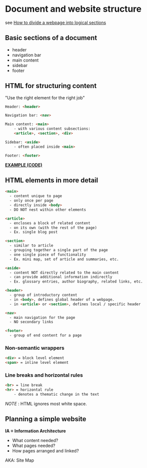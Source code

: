 # Document and website structure

see [How to divide a webpage into logical sections](https://developer.mozilla.org/en-US/docs/Learn/HTML/Howto/Divide_a_webpage_into_logical_sections)

## Basic sections of a document

* header
* navigation bar
* main content
* sidebar
* footer

## HTML for structuring content

"Use the right element for the right job"

```html
Header: <header>
```

```html
Navigation bar: <nav>
```

```html
Main content: <main>
    - with various content subsections:
    <article>, <section>, <div>
```

```html
Sidebar: <aside>
    - often placed inside <main>
```

```html
Footer: <footer>
```

**[EXAMPLE (CODE)](https://github.com/mdn/learning-area/blob/master/html/introduction-to-html/document_and_website_structure/index.html)**

## HTML elements in more detail

```html
<main>
  - content unique to page
  - only once per page
  - directly inside <body>
  - DO NOT nest within other elements
```

```html
<article>
  - encloses a block of related content
  - on its own (with the rest of the page)
  - Ex. single blog post
```

```html
<section>
  - similar to article
  - grouping together a single part of the page
  - one single piece of functionality
  - Ex. mini map, set of article and summaries, etc.
```

```html
<aside>
  - content NOT directly related to the main content
  - can provide additional information indirectly
  - Ex. glossary entries, author biography, related links, etc.
```

```html
<header>
  - group of introductory content
  - in <body>, defines global header of a webpage.
  - in <article> or <section>, defines local / specific header
```

```html
<nav>
  - main navigation for the page
  - NO secondary links
```

```html
<footer>
  - group of end content for a page
```

### Non-semantic wrappers

```html
<div> = block level element
<span> = inline level element
```

### Line breaks and horizontal rules

```html
<br> = line break
<hr> = horizontal rule
    - denotes a thematic change in the text
```

*NOTE* : HTML ignores most white space.

## Planning a simple website

**IA = Information Architecture**

* What content needed?
* What pages needed?
* How pages arranged and linked?
  
AKA: Site Map
